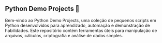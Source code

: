 ## Python Demo Projects 🐍

Bem-vindo ao Python Demo Projects, uma coleção de pequenos scripts em Python desenvolvidos para aprendizado, automação e demonstração de habilidades. Este repositório contém ferramentas úteis para manipulação de arquivos, cálculos, criptografia e análise de dados simples.
